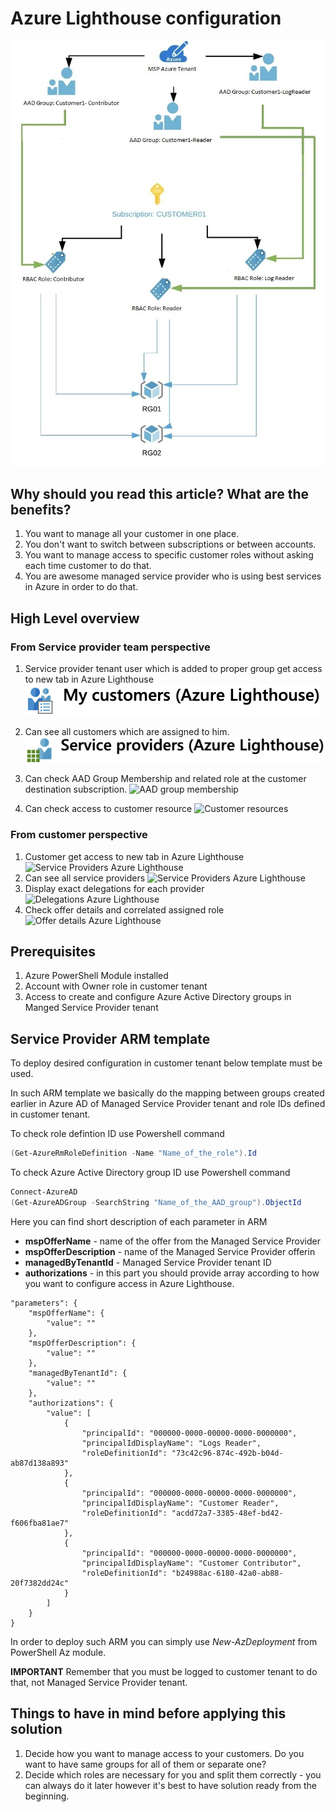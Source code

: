 # Azure Lighthouse configuration

![Azure Lighthouse](img/azure-lighthouse-configuration-000.jpg)

## Why should you read this article? What are the benefits?

1. You want to manage all your customer in one place.
2. You don't want to switch between subscriptions or between accounts.
3. You want to manage access to specific customer roles without asking each time customer to do that.
4. You are awesome managed service provider who is using best services in Azure in order to do that.

## High Level overview

### From Service provider team perspective

1. Service provider tenant user which is added to proper group get access to new tab in Azure Lighthouse
![My customers Azure Lighthouse](img/azure-lighthouse-configuration-001.jpg)

2. Can see all customers which are assigned to him.
![Customers Azure Lighthouse](img/azure-lighthouse-configuration-002.jpg)

3. Can check AAD Group Membership and related role at the customer destination subscription.
![AAD group membership](img/azure-lighthouse-configuration-003.jpg)

4. Can check access to customer resource
![Customer resources](img/azure-lighthouse-configuration-004.jpg)

### From customer perspective

1. Customer get access to new tab in Azure Lighthouse
![Service Providers Azure Lighthouse](img/azure-lighthouse-configuration-005.jpg)
2. Can see all service providers
![Service Providers Azure Lighthouse](img/azure-lighthouse-configuration-006.jpg)
3. Display exact delegations for each provider
![Delegations Azure Lighthouse](img/azure-lighthouse-configuration-007.jpg)
4. Check offer details and correlated assigned role
![Offer details Azure Lighthouse](img/azure-lighthouse-configuration-008.jpg)

## Prerequisites
1. Azure PowerShell Module installed
2. Account with Owner role in customer tenant
3. Access to create and configure Azure Active Directory groups in Manged Service Provider tenant

## Service Provider ARM template

To deploy desired configuration in customer tenant below template must be used.

In such ARM template we basically do the mapping between groups created earlier in Azure AD of Managed Service Provider tenant and role IDs defined in customer tenant.

To check role defintion ID use Powershell command
```powershell
(Get-AzureRmRoleDefinition -Name "Name_of_the_role").Id
```

To check Azure Active Directory group ID use Powershell command
```powershell
Connect-AzureAD
(Get-AzureADGroup -SearchString "Name_of_the_AAD_group").ObjectId
```

Here you can find short description of each parameter in ARM
- **mspOfferName** - name of the offer from the Managed Service Provider
- **mspOfferDescription** - name of the Managed Service Provider offerin
- **managedByTenantId** - Managed Service Provider tenant ID
- **authorizations** - in this part you should provide array according to how you want to configure access in Azure Lighthouse. 

```ARM
"parameters": {
    "mspOfferName": {
        "value": ""
    },
    "mspOfferDescription": {
        "value": ""
    },
    "managedByTenantId": {
        "value": ""	
    },
    "authorizations": {
        "value": [
            {
                "principalId": "000000-0000-00000-0000-0000000",
                "principalIdDisplayName": "Logs Reader",
                "roleDefinitionId": "73c42c96-874c-492b-b04d-ab87d138a893"
            },
            {
                "principalId": "000000-0000-00000-0000-0000000",
                "principalIdDisplayName": "Customer Reader",
                "roleDefinitionId": "acdd72a7-3385-48ef-bd42-f606fba81ae7"
            },
            {
                "principalId": "000000-0000-00000-0000-0000000",
                "principalIdDisplayName": "Customer Contributor",
                "roleDefinitionId": "b24988ac-6180-42a0-ab88-20f7382dd24c"
            }
        ]
    }
}
```

In order to deploy such ARM you can simply use *New-AzDeployment* from PowerShell Az module.

**IMPORTANT**
Remember that you must be logged to customer tenant to do that, not Managed Service Provider tenant.

## Things to have in mind before applying this solution
1. Decide how you want to manage access to your customers. Do you want to have same groups for all of them or separate one?
2. Decide which roles are necessary for you and split them correctly - you can always do it later however it's best to have solution ready from the beginning.